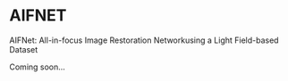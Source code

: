 # AIFNET
AIFNet: All-in-focus Image Restoration Networkusing a Light Field-based Dataset


Coming soon...

